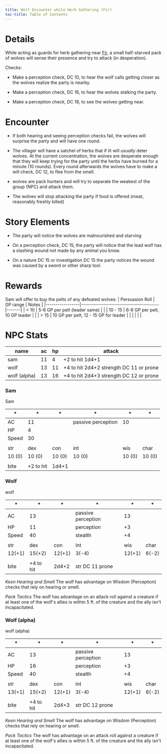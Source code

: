 ```yaml
---
title: Wolf Encounter while Herb Gathering (Fir)
toc-title: Table of Contents
---
```


# Details

While acting as guards for herb gathering near [Fir](../../places/fir.md), a small half-starved pack of wolves will sense their presence and try to attack (in desperation).

Checks:

- Make a perception check, DC 10, to hear the wolf calls getting closer as the wolves realize the party is nearby.

- Make a perception check, DC 16, to hear the wolves stalking the party.

- Make a perception check, DC 18, to see the wolves getting near.


# Encounter

- If both hearing and seeing perception checks fail, the wolves will surprise the party and will have one round.

- The villager will have a satchel of herbs that if lit will *usually* deter wolves. At the current concentration, the wolves are desperate enough that they will keep trying for the party until the herbs have burned for a minute (10 rounds). Every round afterwards the wolves have to make a will check, DC 12, to flee from the smell.

- wolves are pack hunters and will try to separate the weakest of the group (NPC) and attack them.

- The wolves will stop attacking the party if food is offered (meat, reasonably freshly killed)

# Story Elements

- The party will notice the wolves are malnourished and starving

- On a perception check, DC 15, the party will notice that the lead wolf has a slashing wound not made by any animal you know.

- On a nature DC 15 or investigation DC 15 the party notices the wound was caused by a sword or other sharp tool.

# Rewards

Sam will offer to buy the pelts of any defeated wolves:
| Persuasion Roll | GP range                              | Notes |
|-----------------|---------------------------------------|-------|
| < 10            | 5-6 GP per pelt (leader same)         |       |
| 10 - 15         | 6-8 GP per pelt, 10 GP leader         |       |
| > 15            | 10 GP per pelt, 12 - 15 GP for leader |       |
|                 |                                       |       |

# NPC Stats

| name         | ac | hp | attack                                   |
|--------------|----|----|------------------------------------------|
| sam          | 11 | 4  | +2 to hit 1d4+1                          |
| wolf         | 13 | 11 | +4 to hit 2d4+2  strength DC 11 or prone |
| wolf (alpha) | 13 | 16 | +4 to hit 2d4+3  strength DC 12 or prone |



### Sam

Sam

| *      | *         | *      | *                  | *      | *      |
|--------|-----------|--------|--------------------|--------|--------|
| AC     | 11        |        | passive perception | 10     |        |
| HP     | 4         |        |                    |        |        |
| Speed  | 30        |        |                    |        |        |
|        |           |        |                    |        |        |
| str    | dex       | con    | int                | wis    | char   |
| 10 (0) | 10 (0)    | 10 (0) | 10 (0)             | 10 (0) | 10 (0) |
|        |           |        |                    |        |        |
| bite   | +2 to hit | 1d4+1  |                    |        |        |


### Wolf

wolf

| *      | *         | *      | *                  | *      | *     |
|--------|-----------|--------|--------------------|--------|-------|
| AC     | 13        |        | passive perception | 13     |       |
| HP     | 11        |        | perception         | +3     |       |
| Speed  | 40        |        | stealth            | +4     |       |
|        |           |        |                    |        |       |
| str    | dex       | con    | int                | wis    | char  |
| 12(+1) | 15(+2)    | 12(+1) | 3(-4)              | 12(+1) | 6(-2) |
|        |           |        |                    |        |       |
| bite   | +4 to hit | 2d4+2  | str DC 11 prone    |        |       |


*Keen Hearing and Smell*
The wolf has advantage on Wisdom (Perception) checks that rely on hearing or smell.

*Pack Tactics*
The wolf has advantage on an attack roll against a creature if at least one of the wolf's allies is within 5 ft. of the creature and the ally isn't incapacitated.



### Wolf (alpha)
	
wolf (alpha)

| *      | *         | *      | *                  | *      | *     |
|--------|-----------|--------|--------------------|--------|-------|
| AC     | 13        |        | passive perception | 13     |       |
| HP     | 16        |        | perception         | +3     |       |
| Speed  | 40        |        | stealth            | +4     |       |
|        |           |        |                    |        |       |
| str    | dex       | con    | int                | wis    | char  |
| 13(+1) | 15(+2)    | 12(+1) | 3(-4)              | 12(+1) | 6(-2) |
|        |           |        |                    |        |       |
| bite   | +4 to hit | 2d4+3  | str DC 12 prone    |        |       |


*Keen Hearing and Smell*
The wolf has advantage on Wisdom (Perception) checks that rely on hearing or smell.

*Pack Tactics*
The wolf has advantage on an attack roll against a creature if at least one of the wolf's allies is within 5 ft. of the creature and the ally isn't incapacitated.

